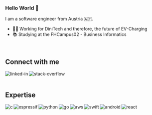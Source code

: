 ### Hello World 👋
I am a software engineer from Austria 🇦🇹. 
- 👨‍💻 Working for DiniTech and therefore, the future of EV-Charging
- 📚 Studying at the FHCampus02 - Business Informatics
<br>

## Connect with me
[<img align="left" alt="linked-in" src="https://img.shields.io/badge/linkedin-%230077B5.svg?&style=for-the-badge&logo=linkedin&logoColor=white" />](https://www.linkedin.com/in/ruslan-mochulskyy)
[<img align="left" alt="stack-overflow" src="https://img.shields.io/badge/stack%20overflow-FE7A16?logo=stack-overflow&logoColor=white&style=for-the-badge" />](https://stackoverflow.com/users/16521276/rumoc)
<br>
<br>


## Expertise
<img align="left" alt="c" src="https://img.shields.io/badge/-C-A8B9CC?logo=c&logoColor=white&style=for-the-badge" />
<img align="left" alt="espressif" src="https://img.shields.io/badge/-Espressif-E7352C?logo=Espressif&logoColor=white&style=for-the-badge" />
<img align="left" alt="python" src="https://img.shields.io/badge/-Python-3776AB?logo=python&logoColor=white&style=for-the-badge" />
<img align="left" alt="go" src="https://img.shields.io/badge/-Go-00ADD8?logo=go&logoColor=white&style=for-the-badge" />
<img align="left" alt="aws" src="https://img.shields.io/badge/-Amazon%20AWS-%23232F3E?logo=amazon-aws&logoColor=white&style=for-the-badge" />
<img align="left" alt="swift" src="https://img.shields.io/badge/-SwiftUI-FA7343?logo=swift&logoColor=white&style=for-the-badge" />
<img align="left" alt="android" src="https://img.shields.io/badge/-Android-3DDC84?logo=android&logoColor=white&style=for-the-badge" />
<img align="left" alt="react" src="https://img.shields.io/badge/-React%20-%2320232a.svg?&logo=react&logoColor=%2361DAFB&style=for-the-badge" />
<br>
<br>

